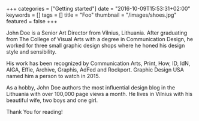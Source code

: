 +++
categories = ["Getting started"]
date = "2016-10-09T15:53:31+02:00"
keywords = []
tags = []
title = "Foo"
thumbnail = "/images/shoes.jpg"
featured = false
+++

John Doe is a Senior Art Director from Vilnius, Lithuania. After graduating from The College of Visual Arts with a degree in Communication Design, he worked for three small graphic design shops where he honed his design style and sensibility.

His work has been recognized by Communication Arts, Print, How, ID, IdN, AIGA, Effie, Archive, Graphis, AdFed and Rockport. Graphic Design USA named him a person to watch in 2015.

As a hobby, John Doe authors the most influential design blog in the Lithuania with over 100,000 page views a month. He lives in Vilnius with his beautiful wife, two boys and one girl.

Thank You for reading!
